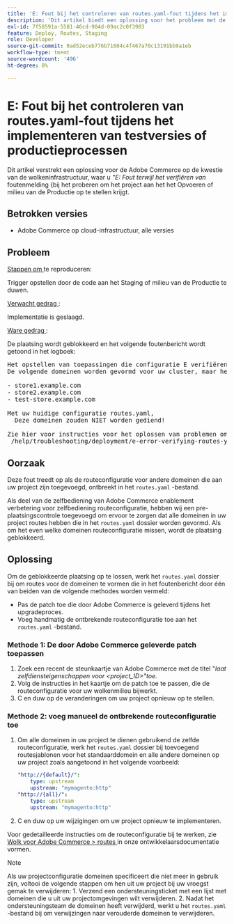 ```yaml
---
title: 'E: Fout bij het controleren van routes.yaml-fout tijdens het implementeren van testversies of productieprocessen.'
description: 'Dit artikel biedt een oplossing voor het probleem met de Adobe Commerce op het gebied van de cloudinfrastructuur, waarbij u de foutmelding *"E: Error while checking routes.yaml"* krijgt wanneer u probeert het project te implementeren in de omgeving van Staging of Production.'
exl-id: 7f58591a-5581-46cd-984d-09ac2c0f3903
feature: Deploy, Routes, Staging
role: Developer
source-git-commit: 0ad52eceb776b71604c4f467a70c13191bb9a1eb
workflow-type: tm+mt
source-wordcount: '496'
ht-degree: 0%

---
```


# E: Fout bij het controleren van routes.yaml-fout tijdens het implementeren van testversies of productieprocessen

Dit artikel verstrekt een oplossing voor de Adobe Commerce op de kwestie van de wolkeninfrastructuur, waar u *&quot;E: Fout terwijl het verifiëren van* foutenmelding {bij het proberen om het project aan het het Opvoeren of milieu van de Productie op te stellen krijgt.

## Betrokken versies

* Adobe Commerce op cloud-infrastructuur, alle versies

## Probleem

<u> Stappen om </u> te reproduceren:

Trigger opstellen door de code aan het Staging of milieu van de Productie te duwen.

<u> Verwacht gedrag </u>:

Implementatie is geslaagd.

<u> Ware gedrag </u>:

De plaatsing wordt geblokkeerd en het volgende foutenbericht wordt getoond in het logboek:

<pre>Het opstellen van toepassingen die configuratie E verifiëren: Fout terwijl het verifiëren van routes.yaml.
De volgende domeinen worden gevormd voor uw cluster, maar hebben geen routes die in uw routes.yaml- dossier worden bepaald:

- store1.example.com
- store2.example.com
- test-store.example.com

Met uw huidige configuratie routes.yaml,
  Deze domeinen zouden NIET worden gediend!

Zie hier voor instructies voor het oplossen van problemen om door te gaan:
 /help/troubleshooting/deployment/e-error-verifying-routes-yaml-error-during-staging-or-production-deploy.md</pre>

## Oorzaak

Deze fout treedt op als de routeconfiguratie voor andere domeinen die aan uw project zijn toegevoegd, ontbreekt in het `routes.yaml` -bestand.

Als deel van de zelfbediening van Adobe Commerce enablement verbetering voor zelfbediening routeconfiguratie, hebben wij een pre-plaatsingscontrole toegevoegd om ervoor te zorgen dat alle domeinen in uw project routes hebben die in het `routes.yaml` dossier worden gevormd. Als om het even welke domeinen routeconfiguratie missen, wordt de plaatsing geblokkeerd.

## Oplossing

Om de geblokkeerde plaatsing op te lossen, werk het `routes.yaml` dossier bij om routes voor de domeinen te vormen die in het foutenbericht door één van beiden van de volgende methodes worden vermeld:

* Pas de patch toe die door Adobe Commerce is geleverd tijdens het upgradeproces.
* Voeg handmatig de ontbrekende routeconfiguratie toe aan het `routes.yaml` -bestand.

### Methode 1: De door Adobe Commerce geleverde patch toepassen

1. Zoek een recent de steunkaartje van Adobe Commerce met de titel &quot;*laat zelfdiensteigenschappen voor &lt;project\_ID>&quot;toe.*
1. Volg de instructies in het kaartje om de patch toe te passen, die de routeconfiguratie voor uw wolkenmilieu bijwerkt.
1. С en duw op de veranderingen om uw project opnieuw op te stellen.

### Methode 2: voeg manueel de ontbrekende routeconfiguratie toe

1. Om alle domeinen in uw project te dienen gebruikend de zelfde routeconfiguratie, werk het `routes.yaml` dossier bij toevoegend routesjablonen voor het standaarddomein en alle andere domeinen op uw project zoals aangetoond in het volgende voorbeeld:

   ```yaml
   "http://{default}/":
       type: upstream
       upstream: "mymagento:http"
   "http://{all}/":
       type: upstream
       upstream: "mymagento:http"
   ```

1. С en duw op uw wijzigingen om uw project opnieuw te implementeren.

Voor gedetailleerde instructies om de routeconfiguratie bij te werken, zie [ Wolk voor Adobe Commerce > routes ](https://devdocs.magento.com/guides/v2.3/cloud/project/project-conf-files_routes.html) in onze ontwikkelaarsdocumentatie vormen.

>[!NOTE]
>
>Als uw projectconfiguratie domeinen specificeert die niet meer in gebruik zijn, voltooi de volgende stappen om hen uit uw project bij uw vroegst gemak te verwijderen: 1. Verzend een ondersteuningsticket met een lijst met domeinen die u uit uw projectomgevingen wilt verwijderen. 2. Nadat het ondersteuningsteam de domeinen heeft verwijderd, werkt u het `routes.yaml` -bestand bij om verwijzingen naar verouderde domeinen te verwijderen.
